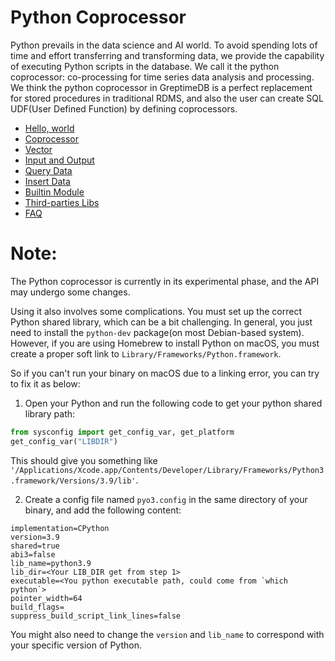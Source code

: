 # Python Coprocessor

Python prevails in the data science and AI world. To avoid spending lots of time and effort transferring and transforming data, we provide the capability of executing Python scripts in the database. We call it the python coprocessor: co-processing for time series data analysis and processing.
We think the python coprocessor in GreptimeDB is a perfect replacement for stored procedures in traditional RDMS, and also the user can create SQL UDF(User Defined Function) by defining coprocessors.

* [Hello, world](./hello.md)
* [Coprocessor](./coprocessor.md)
* [Vector](./vector.md)
* [Input and Output](./io.md)
* [Query Data](./query-data.md)
* [Insert Data](./insert-data.md)
* [Builtin Module](./builtins.md)
* [Third-parties Libs](./third-parties.md)
* [FAQ](./faq.md)

# Note:
The Python coprocessor is currently in its experimental phase, and the API may undergo some changes.

Using it also involves some complications. You must set up the correct Python shared library, which can be a bit challenging. In general, you just need to install the `python-dev` package(on most Debian-based system). However, if you are using Homebrew to install Python on macOS, you must create a proper soft link to `Library/Frameworks/Python.framework`.

So if you can't run your binary on macOS due to a linking error, you can try to fix it as below:
1. Open your Python and run the following code to get your python shared library path:
```python
from sysconfig import get_config_var, get_platform
get_config_var("LIBDIR")
```
This should give you something like `'/Applications/Xcode.app/Contents/Developer/Library/Frameworks/Python3.framework/Versions/3.9/lib'`.

2. Create a config file named `pyo3.config` in the same directory of your binary, and add the following content:
```config
implementation=CPython
version=3.9
shared=true
abi3=false
lib_name=python3.9
lib_dir=<Your LIB_DIR get from step 1>
executable=<You python executable path, could come from `which python`>
pointer_width=64
build_flags=
suppress_build_script_link_lines=false
```
You might also need to change the `version` and `lib_name` to correspond with your specific version of Python.